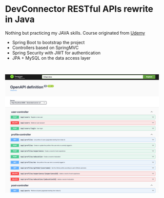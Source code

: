# DevConnector RESTful APIs rewrite in Java
Nothing but practicing my JAVA skills. Course originated from [Udemy](https://www.udemy.com/course/mern-stack-front-to-back)
- Spring Boot to bootstrap the project
- Controllers based on SpringMVC
- Spring Security with JWT for authentication 
- JPA + MySQL on the data access layer

<br/>

![screenshot](./screenshot.png)
